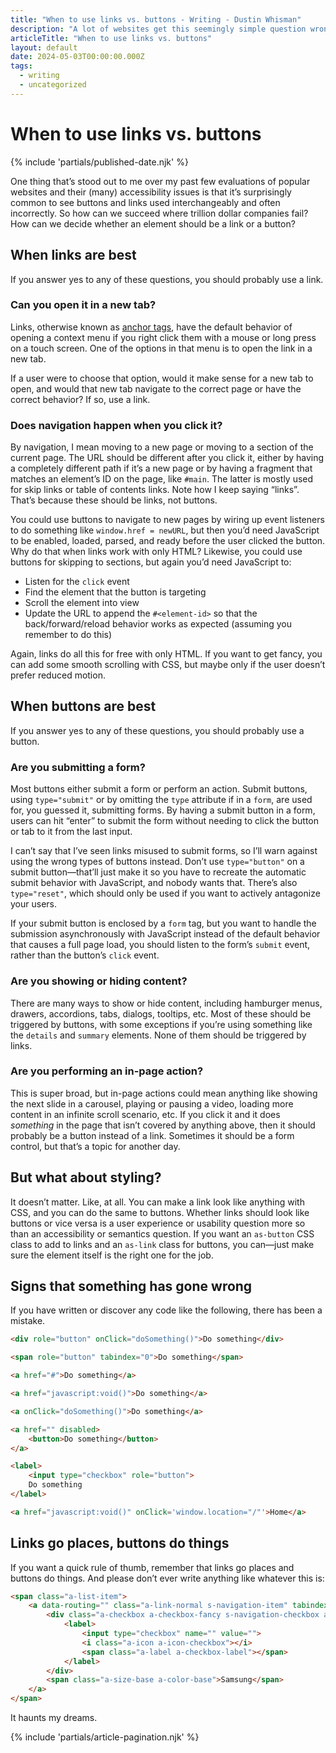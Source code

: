 ```yaml
---
title: "When to use links vs. buttons - Writing - Dustin Whisman"
description: "A lot of websites get this seemingly simple question wrong, so let's see if we can establish some rules for when to use links vs. buttons."
articleTitle: "When to use links vs. buttons"
layout: default
date: 2024-05-03T00:00:00.000Z
tags:
  - writing
  - uncategorized
---
```


# When to use links vs. buttons

{% include 'partials/published-date.njk' %}

One thing that’s stood out to me over my past few evaluations of popular websites and their (many) accessibility issues is that it’s surprisingly common to see buttons and links used interchangeably and often incorrectly. So how can we succeed where trillion dollar companies fail? How can we decide whether an element should be a link or a button?

## When links are best

If you answer yes to any of these questions, you should probably use a link.

### Can you open it in a new tab?

Links, otherwise known as [anchor tags](https://developer.mozilla.org/en-US/docs/Web/HTML/Element/a), have the default behavior of opening a context menu if you right click them with a mouse or long press on a touch screen. One of the options in that menu is to open the link in a new tab.

If a user were to choose that option, would it make sense for a new tab to open, and would that new tab navigate to the correct page or have the correct behavior? If so, use a link.

### Does navigation happen when you click it?

By navigation, I mean moving to a new page or moving to a section of the current page. The URL should be different after you click it, either by having a completely different path if it’s a new page or by having a fragment that matches an element’s ID on the page, like `#main`. The latter is mostly used for skip links or table of contents links. Note how I keep saying “links”. That’s because these should be links, not buttons.

You could use buttons to navigate to new pages by wiring up event listeners to do something like `window.href = newURL`, but then you’d need JavaScript to be enabled, loaded, parsed, and ready before the user clicked the button. Why do that when links work with only HTML? Likewise, you could use buttons for skipping to sections, but again you’d need JavaScript to:

- Listen for the `click` event
- Find the element that the button is targeting
- Scroll the element into view
- Update the URL to append the `#<element-id>` so that the back/forward/reload behavior works as expected (assuming you remember to do this)

Again, links do all this for free with only HTML. If you want to get fancy, you can add some smooth scrolling with CSS, but maybe only if the user doesn’t prefer reduced motion.

## When buttons are best

If you answer yes to any of these questions, you should probably use a button.

### Are you submitting a form?

Most buttons either submit a form or perform an action. Submit buttons, using `type="submit"` or by omitting the `type` attribute if in a `form`, are used for, you guessed it, submitting forms. By having a submit button in a form, users can hit “enter” to submit the form without needing to click the button or tab to it from the last input.

I can’t say that I’ve seen links misused to submit forms, so I’ll warn against using the wrong types of buttons instead. Don’t use `type="button"` on a submit button—that’ll just make it so you have to recreate the automatic submit behavior with JavaScript, and nobody wants that. There’s also `type="reset"`, which should only be used if you want to actively antagonize your users.

If your submit button is enclosed by a `form` tag, but you want to handle the submission asynchronously with JavaScript instead of the default behavior that causes a full page load, you should listen to the form’s `submit` event, rather than the button’s `click` event.

### Are you showing or hiding content?

There are many ways to show or hide content, including hamburger menus, drawers, accordions, tabs, dialogs, tooltips, etc. Most of these should be triggered by buttons, with some exceptions if you’re using something like the `details` and `summary` elements. None of them should be triggered by links.

### Are you performing an in-page action?

This is super broad, but in-page actions could mean anything like showing the next slide in a carousel, playing or pausing a video, loading more content in an infinite scroll scenario, etc. If you click it and it does *something* in the page that isn’t covered by anything above, then it should probably be a button instead of a link. Sometimes it should be a form control, but that’s a topic for another day.

## But what about styling?

It doesn’t matter. Like, at all. You can make a link look like anything with CSS, and you can do the same to buttons. Whether links should look like buttons or vice versa is a user experience or usability question more so than an accessibility or semantics question. If you want an `as-button` CSS class to add to links and an `as-link` class for buttons, you can—just make sure the element itself is the right one for the job.

## Signs that something has gone wrong

If you have written or discover any code like the following, there has been a mistake.

```html
<div role="button" onClick="doSomething()">Do something</div>

<span role="button" tabindex="0">Do something</span>

<a href="#">Do something</a>

<a href="javascript:void()">Do something</a>

<a onClick="doSomething()">Do something</a>

<a href="" disabled>
	<button>Do something</button>
</a>

<label>
	<input type="checkbox" role="button">
	Do something
</label>

<a href="javascript:void()" onClick='window.location="/"'>Home</a>
```

## Links go places, buttons do things

If you want a quick rule of thumb, remember that links go places and buttons do things. And please don’t ever write anything like whatever this is:

```html
<span class="a-list-item">
	<a data-routing="" class="a-link-normal s-navigation-item" tabindex="-1" href="/s?k=querystring">
		<div class="a-checkbox a-checkbox-fancy s-navigation-checkbox aok-float-left">
			<label>
				<input type="checkbox" name="" value="">
				<i class="a-icon a-icon-checkbox"></i>
				<span class="a-label a-checkbox-label"></span>
			</label>
		</div>
		<span class="a-size-base a-color-base">Samsung</span>
	</a>
</span>
```

It haunts my dreams.

{% include 'partials/article-pagination.njk' %}
